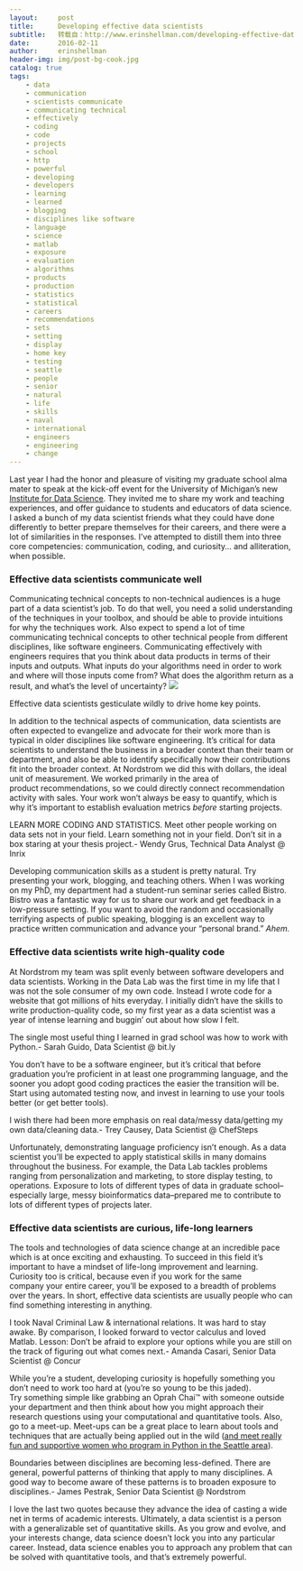 ```yaml
---
layout:     post
title:      Developing effective data scientists
subtitle:   转载自：http://www.erinshellman.com/developing-effective-data-scientists/
date:       2016-02-11
author:     erinshellman
header-img: img/post-bg-cook.jpg
catalog: true
tags:
    - data
    - communication
    - scientists communicate
    - communicating technical
    - effectively
    - coding
    - code
    - projects
    - school
    - http
    - powerful
    - developing
    - developers
    - learning
    - learned
    - blogging
    - disciplines like software
    - language
    - science
    - matlab
    - exposure
    - evaluation
    - algorithms
    - products
    - production
    - statistics
    - statistical
    - careers
    - recommendations
    - sets
    - setting
    - display
    - home key
    - testing
    - seattle
    - people
    - senior
    - natural
    - life
    - skills
    - naval
    - international
    - engineers
    - engineering
    - change
---
```


Last year I had the honor and pleasure of visiting my graduate school alma mater to speak at the kick-off event for the University of Michigan’s new [Institute for Data Science](http://midas.umich.edu/). They invited me to share my work and teaching experiences, and offer guidance to students and educators of data science. I asked a bunch of my data scientist friends what they could have done differently to better prepare themselves for their careers, and there were a lot of similarities in the responses. I’ve attempted to distill them into three core competencies: communication, coding, and curiosity… and alliteration, when possible.

### Effective data scientists communicate well

Communicating technical concepts to non-technical audiences is a huge part of a data scientist’s job. To do that well, you need a solid understanding of the techniques in your toolbox, and should be able to provide intuitions for why the techniques work. Also expect to spend a lot of time communicating technical concepts to other technical people from different disciplines, like software engineers. Communicating effectively with engineers requires that you think about data products in terms of their inputs and outputs. What inputs do your algorithms need in order to work and where will those inputs come from? What does the algorithm return as a result, and what’s the level of uncertainty?
![](http://www.erinshellman.com/blog/wp-content/uploads/2016/02/Screenshot-2016-01-25-17.22.59-300x259.png)


Effective data scientists gesticulate wildly to drive home key points.

In addition to the technical aspects of communication, data scientists are often expected to evangelize and advocate for their work more than is typical in older disciplines like software engineering. It’s critical for data scientists to understand the business in a broader context than their team or department, and also be able to identify specifically how their contributions fit into the broader context. At Nordstrom we did this with dollars, the ideal unit of measurement. We worked primarily in the area of product recommendations, so we could directly connect recommendation activity with sales. Your work won’t always be easy to quantify, which is why it’s important to establish evaluation metrics *before* starting projects.

LEARN MORE CODING AND STATISTICS. Meet other people working on data sets not in your field. Learn something not in your field. Don’t sit in a box staring at your thesis project.- Wendy Grus, Technical Data Analyst @ Inrix

Developing communication skills as a student is pretty natural. Try presenting your work, blogging, and teaching others. When I was working on my PhD, my department had a student-run seminar series called Bistro. Bistro was a fantastic way for us to share our work and get feedback in a low-pressure setting. If you want to avoid the random and occasionally terrifying aspects of public speaking, blogging is an excellent way to practice written communication and advance your “personal brand.” *Ahem.*

### Effective data scientists write high-quality code

At Nordstrom my team was split evenly between software developers and data scientists. Working in the Data Lab was the first time in my life that I was not the sole consumer of my own code. Instead I wrote code for a website that got millions of hits everyday. I initially didn’t have the skills to write production-quality code, so my first year as a data scientist was a year of intense learning and buggin’ out about how slow I felt.

The single most useful thing I learned in grad school was how to work with Python.- Sarah Guido, Data Scientist @ bit.ly

You don’t have to be a software engineer, but it’s critical that before graduation you’re proficient in at least one programming language, and the sooner you adopt good coding practices the easier the transition will be. Start using automated testing now, and invest in learning to use your tools better (or get better tools).

I wish there had been more emphasis on real data/messy data/getting my own data/cleaning data.- Trey Causey, Data Scientist @ ChefSteps

Unfortunately, demonstrating language proficiency isn’t enough. As a data scientist you’ll be expected to apply statistical skills in many domains throughout the business. For example, the Data Lab tackles problems ranging from personalization and marketing, to store display testing, to operations. Exposure to lots of different types of data in graduate school–especially large, messy bioinformatics data–prepared me to contribute to lots of different types of projects later.

### Effective data scientists are curious, life-long learners

The tools and technologies of data science change at an incredible pace which is at once exciting and exhausting. To succeed in this field it’s important to have a mindset of life-long improvement and learning. Curiosity too is critical, because even if you work for the same company your entire career, you’ll be exposed to a breadth of problems over the years. In short, effective data scientists are usually people who can find something interesting in anything.

I took Naval Criminal Law & international relations. It was hard to stay awake. By comparison, I looked forward to vector calculus and loved Matlab. Lesson: Don’t be afraid to explore your options while you are still on the track of figuring out what comes next.- Amanda Casari, Senior Data Scientist @ Concur

While you’re a student, developing curiosity is hopefully something you don’t need to work too hard at (you’re so young to be this jaded). Try something simple like grabbing an Oprah Chai™ with someone outside your department and then think about how you might approach their research questions using your computational and quantitative tools. Also, go to a meet-up. Meet-ups can be a great place to learn about tools and techniques that are actually being applied out in the wild ([and meet really fun and supportive women who program in Python in the Seattle area](http://www.meetup.com/Seattle-PyLadies)).

Boundaries between disciplines are becoming less-defined. There are general, powerful patterns of thinking that apply to many disciplines. A good way to become aware of these patterns is to broaden exposure to disciplines.- James Pestrak, Senior Data Scientist @ Nordstrom

I love the last two quotes because they advance the idea of casting a wide net in terms of academic interests. Ultimately, a data scientist is a person with a generalizable set of quantitative skills. As you grow and evolve, and your interests change, data science doesn’t lock you into any particular career. Instead, data science enables you to approach any problem that can be solved with quantitative tools, and that’s extremely powerful.
